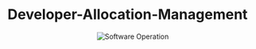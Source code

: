 # Developer-Allocation-Management

<div align="center">
    <img max-height="400em" src="./assets/softwareoperation" alt="Software Operation">
</div>
